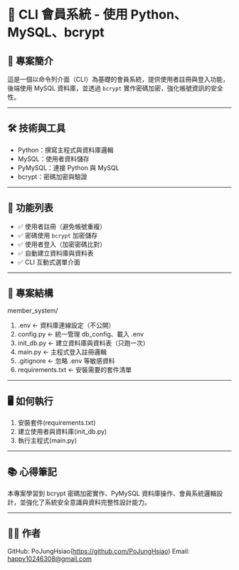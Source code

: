 # 🔐 CLI 會員系統 - 使用 Python、MySQL、bcrypt

## 📌 專案簡介
這是一個以命令列介面（CLI）為基礎的會員系統，提供使用者註冊與登入功能，
後端使用 MySQL 資料庫，並透過 `bcrypt` 實作密碼加密，強化帳號資訊的安全性。

---

## 🛠️ 技術與工具
- Python：撰寫主程式與資料庫邏輯
- MySQL：使用者資料儲存
- PyMySQL：連接 Python 與 MySQL
- bcrypt：密碼加密與驗證

---

## 🚀 功能列表
- ✅ 使用者註冊（避免帳號重複）
- ✅ 密碼使用 `bcrypt` 加密儲存
- ✅ 使用者登入（加密密碼比對）
- ✅ 自動建立資料庫與資料表
- ✅ CLI 互動式選單介面

---

## 🧰 專案結構
member_system/
1. .env              ← 資料庫連線設定（不公開）
2. config.py         ← 統一管理 db_config、載入 .env
3. init_db.py        ← 建立資料庫與資料表（只跑一次）
4. main.py           ← 主程式登入註冊邏輯
5. .gitignore        ← 忽略 .env 等敏感資料
6. requirements.txt  ← 安裝需要的套件清單

---

## 🖥️ 如何執行
1. 安裝套件(requirements.txt)
2. 建立使用者與資料庫(init_db.py)
3. 執行主程式(main.py)

---

## 📚 心得筆記
本專案學習到 bcrypt 密碼加密實作、PyMySQL 資料庫操作、會員系統邏輯設計，並強化了系統安全意識與資料完整性設計能力。

---

## 🧑‍💻 作者
GitHub: PoJungHsiao(https://github.com/PoJungHsiao)
Email: happy10246308@gmail.com
